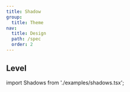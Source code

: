 ```yaml
---
title: Shadow
group:
  title: Theme
nav:
  title: Design
  path: /spec
  order: 2
---
```


## Level

import Shadows from './examples/shadows.tsx';

<Shadows />
